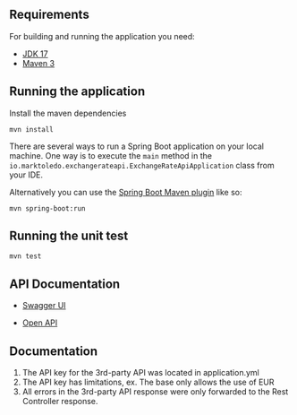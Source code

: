 ## Requirements

For building and running the application you need:

- [JDK 17](https://www.oracle.com/java/technologies/downloads/#java17)
- [Maven 3](https://maven.apache.org)


## Running the application

Install the maven dependencies
```shell
mvn install
```

There are several ways to run a Spring Boot application on your local machine. One way is to execute the `main` method in the `io.marktoledo.exchangerateapi.ExchangeRateApiApplication` class from your IDE.

Alternatively you can use the [Spring Boot Maven plugin](https://docs.spring.io/spring-boot/docs/current/reference/html/build-tool-plugins-maven-plugin.html) like so:

```shell
mvn spring-boot:run
```


## Running the unit test
```shell
mvn test
```

## API Documentation

- [Swagger UI](http://localhost:8080/swagger-ui/index.html)

- [Open API](http://localhost:8080/v3/api-docs)

## Documentation

1.  The API key for the 3rd-party API was located in application.yml
2.  The API key has limitations, ex. The base only allows the use of EUR
3.  All errors in the 3rd-party API response were only forwarded to the Rest Controller response.


